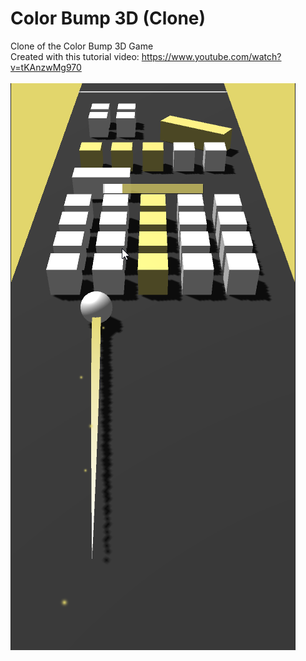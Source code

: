 # Color Bump 3D (Clone)
Clone of the Color Bump 3D Game <br />
Created with this tutorial video: https://www.youtube.com/watch?v=tKAnzwMg970 <br />
 <br />
![Test Image 1](gameScreenShot.png)
